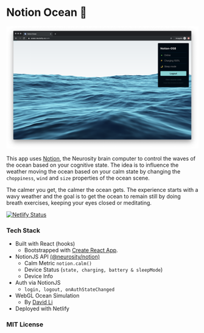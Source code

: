 # Notion Ocean :ocean:

![Screenshot of Notion Ocean](public/notion-ocean.png)

This app uses [Notion](https://neurosity.co), the Neurosity brain computer to control the waves of the ocean based on your cognitive state. The idea is to influence the weather moving the ocean based on your calm state by changing the `choppiness`, `wind` and `size` properties of the ocean scene.

The calmer you get, the calmer the ocean gets. The experience starts with a wavy weather and the goal is to get the ocean to remain still by doing breath exercises, keeping your eyes closed or meditating.

[![Netlify Status](https://api.netlify.com/api/v1/badges/6a954b61-543b-43cd-9304-cec92a5c5b39/deploy-status)](https://ocean.neurosity.co)

### Tech Stack

- Built with React (hooks)
  - Bootstrapped with [Create React App](https://github.com/facebook/create-react-app).
- NotionJS API [(@neurosity/notion)](https://github.com/neurosity/notion-js)
  - Calm Metric `notion.calm()`
  - Device Status (`state, charging, battery & sleepMode`)
  - Device Info
- Auth via NotionJS
  - `login, logout, onAuthStateChanged`
- WebGL Ocean Simulation
  - By [David Li](https://david.li/)
- Deployed with Netlify

### MIT License
